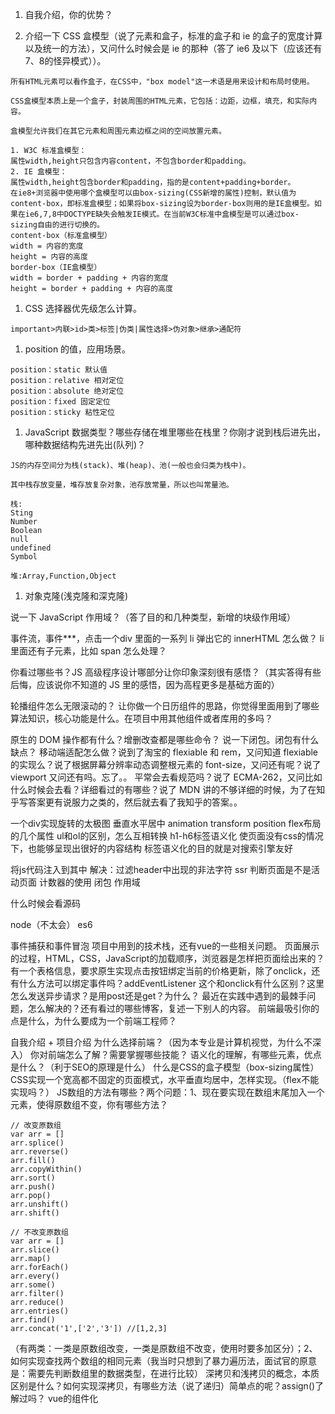 1. 自我介绍，你的优势？

1. 介绍一下 CSS 盒模型（说了元素和盒子，标准的盒子和 ie 的盒子的宽度计算以及统一的方法），又问什么时候会是 ie 的那种（答了 ie6 及以下（应该还有7、8的怪异模式））。
```JS
所有HTML元素可以看作盒子，在CSS中，"box model"这一术语是用来设计和布局时使用。

CSS盒模型本质上是一个盒子，封装周围的HTML元素，它包括：边距，边框，填充，和实际内容。

盒模型允许我们在其它元素和周围元素边框之间的空间放置元素。

1. W3C 标准盒模型：
属性width,height只包含内容content，不包含border和padding。
2. IE 盒模型：
属性width,height包含border和padding，指的是content+padding+border。
在ie8+浏览器中使用哪个盒模型可以由box-sizing(CSS新增的属性)控制，默认值为content-box，即标准盒模型；如果将box-sizing设为border-box则用的是IE盒模型。如果在ie6,7,8中DOCTYPE缺失会触发IE模式。在当前W3C标准中盒模型是可以通过box-sizing自由的进行切换的。
content-box（标准盒模型）
width = 内容的宽度
height = 内容的高度
border-box（IE盒模型）
width = border + padding + 内容的宽度
height = border + padding + 内容的高度

```

1. CSS 选择器优先级怎么计算。
```
important>内联>id>类>标签|伪类|属性选择>伪对象>继承>通配符
```

1. position 的值，应用场景。
```
position：static 默认值
position：relative 相对定位
position：absolute 绝对定位
position：fixed 固定定位
position：sticky 粘性定位
```

1. JavaScript 数据类型？哪些存储在堆里哪些在栈里？你刚才说到栈后进先出，哪种数据结构先进先出(队列)？
```JS
JS的内存空间分为栈(stack)、堆(heap)、池(一般也会归类为栈中)。

其中栈存放变量，堆存放复杂对象，池存放常量，所以也叫常量池。

栈:
Sting
Number
Boolean
null
undefined
Symbol

堆:Array,Function,Object
```
1. 对象克隆(浅克隆和深克隆)

说一下 JavaScript 作用域？（答了目的和几种类型，新增的块级作用域）

事件流，事件***，点击一个div 里面的一系列 li 弹出它的 innerHTML 怎么做？ li 里面还有子元素，比如 span 怎么处理？

你看过哪些书？JS 高级程序设计哪部分让你印象深刻很有感悟？（其实答得有些后悔，应该说你不知道的 JS 里的感悟，因为高程更多是基础方面的）


轮播组件怎么无限滚动的？
让你做一个日历组件的思路，你觉得里面用到了哪些算法知识，核心功能是什么。在项目中用其他组件或者库用的多吗？


原生的 DOM 操作都有什么？增删改查都是哪些命令？
说一下闭包。闭包有什么缺点？
移动端适配怎么做？说到了淘宝的 flexiable 和 rem，又问知道 flexiable 的实现么？说了根据屏幕分辨率动态调整根元素的 font-size，又问还有呢？说了 viewport 又问还有吗。忘了。。
平常会去看规范吗？说了 ECMA-262，又问比如什么时候会去看？详细看过的有哪些？说了 MDN 讲的不够详细的时候，为了在知乎写答案更有说服力之类的，然后就去看了我知乎的答案。。

一个div实现旋转的太极图
垂直水平居中
animation
transform
position
flex布局的几个属性
ul和ol的区别，怎么互相转换
h1-h6标签语义化
使页面没有css的情况下，也能够呈现出很好的内容结构
标签语义化的目的就是对搜索引擎友好

将js代码注入到其中
解决：过滤header中出现的非法字符
ssr
判断页面是不是活动页面
计数器的使用
闭包
作用域

什么时候会看源码

node（不太会）
es6

事件捕获和事件冒泡
项目中用到的技术栈，还有vue的一些相关问题。
页面展示的过程，HTML，CSS，JavaScript的加载顺序，浏览器是怎样把页面绘出来的？
有一个表格信息，要求原生实现点击按钮绑定当前的价格更新，除了onclick，还有什么方法可以绑定事件吗？addEventListener 这个和onclick有什么区别？这里怎么发送异步请求？是用post还是get？为什么？
最近在实践中遇到的最棘手问题，怎么解决的？还有看过的哪些博客，复述一下别人的内容。
前端最吸引你的点是什么，为什么要成为一个前端工程师？

自我介绍 + 项目介绍
为什么选择前端？（因为本专业是计算机视觉，为什么不深入）
你对前端怎么了解？需要掌握哪些技能？
语义化的理解，有哪些元素，优点是什么？（利于SEO的原理是什么）
什么是CSS的盒子模型（box-sizing属性）
CSS实现一个宽高都不固定的页面模式，水平垂直均居中，怎样实现。（flex不能实现吗？）
JS数组的方法有哪些？两个问题：1、现在要实现在数组末尾加入一个元素，使得原数组不变，你有哪些方法？
```JS
// 改变原数组
var arr = []
arr.splice()
arr.reverse()
arr.fill()
arr.copyWithin()
arr.sort()
arr.push()
arr.pop()
arr.unshift()
arr.shift()

// 不改变原数组
var arr = []
arr.slice()
arr.map()
arr.forEach()
arr.every()
arr.some()
arr.filter()
arr.reduce()
arr.entries()
arr.find()
arr.concat('1',['2','3']) //[1,2,3]
```
（有两类：一类是原数组改变，一类是原数组不改变，使用时要多加区分）；2、如何实现查找两个数组的相同元素（我当时只想到了暴力遍历法，面试官的原意是：需要先判断数组里的数据类型，在进行比较）
深拷贝和浅拷贝的概念，本质区别是什么？如何实现深拷贝，有哪些方法（说了递归）简单点的呢？assign()了解过吗？
vue的组件化


